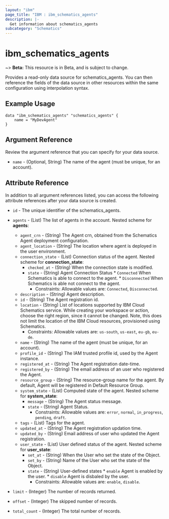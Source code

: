 ```yaml
---
layout: "ibm"
page_title: "IBM : ibm_schematics_agents"
description: |-
  Get information about schematics_agents
subcategory: "Schematics"
---
```


# ibm_schematics_agents

~> **Beta:** This resource is in Beta, and is subject to change.

Provides a read-only data source for schematics_agents. You can then reference the fields of the data source in other resources within the same configuration using interpolation syntax.

## Example Usage

```hcl
data "ibm_schematics_agents" "schematics_agents" {
	name = "MyDevAgent"
}
```

## Argument Reference

Review the argument reference that you can specify for your data source.

* `name` - (Optional, String) The name of the agent (must be unique, for an account).

## Attribute Reference

In addition to all argument references listed, you can access the following attribute references after your data source is created.

* `id` - The unique identifier of the schematics_agents.
* `agents` - (List) The list of agents in the account.
Nested scheme for **agents**:
	* `agent_crn` - (String) The Agent crn, obtained from the Schematics Agent deployment configuration.
	* `agent_location` - (String) The location where agent is deployed in the user environment.
	* `connection_state` - (List) Connection status of the agent.
	Nested scheme for **connection_state**:
		* `checked_at` - (String) When the connection state is modified.
		* `state` - (String) Agent Connection Status  * `Connected` When Schematics is able to connect to the agent.  * `Disconnected` When Schematics is able not connect to the agent.
		  * Constraints: Allowable values are: `Connected`, `Disconnected`.
	* `description` - (String) Agent description.
	* `id` - (String) The Agent registration id.
	* `location` - (String) List of locations supported by IBM Cloud Schematics service.  While creating your workspace or action, choose the right region, since it cannot be changed.  Note, this does not limit the location of the IBM Cloud resources, provisioned using Schematics.
	  * Constraints: Allowable values are: `us-south`, `us-east`, `eu-gb`, `eu-de`.
	* `name` - (String) The name of the agent (must be unique, for an account).
	* `profile_id` - (String) The IAM trusted profile id, used by the Agent instance.
	* `registered_at` - (String) The Agent registration date-time.
	* `registered_by` - (String) The email address of an user who registered the Agent.
	* `resource_group` - (String) The resource-group name for the agent.  By default, Agent will be registered in Default Resource Group.
	* `system_state` - (List) Computed state of the agent.
	Nested scheme for **system_state**:
		* `message` - (String) The Agent status message.
		* `state` - (String) Agent Status.
		  * Constraints: Allowable values are: `error`, `normal`, `in_progress`, `pending`, `draft`.
	* `tags` - (List) Tags for the agent.
	* `updated_at` - (String) The Agent registration updation time.
	* `updated_by` - (String) Email address of user who updated the Agent registration.
	* `user_state` - (List) User defined status of the agent.
	Nested scheme for **user_state**:
		* `set_at` - (String) When the User who set the state of the Object.
		* `set_by` - (String) Name of the User who set the state of the Object.
		* `state` - (String) User-defined states  * `enable`  Agent is enabled by the user.  * `disable` Agent is disbaled by the user.
		  * Constraints: Allowable values are: `enable`, `disable`.

* `limit` - (Integer) The number of records returned.

* `offset` - (Integer) The skipped number of records.

* `total_count` - (Integer) The total number of records.

